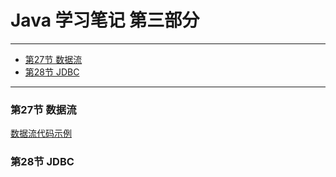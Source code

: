 # **Java 学习笔记 第三部分**	
***
* [第27节 数据流](#第27节-数据流)
* [第28节 JDBC](#第28节-jdbc)
***
### 第27节 数据流
[数据流代码示例](/Java_examples/StreamDemo.java)  
### 第28节 JDBC  
[](/Java_examples/)  
